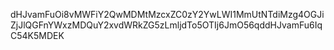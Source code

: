 dHJvamFuOi8vMWFiY2QwMDMtMzcxZC0zY2YwLWI1MmUtNTdiMzg4OGJiZjJlQGFnYWxzMDQuY2xvdWRkZG5zLmljdTo5OTIj6JmO56qddHJvamFu6IqC54K5MDEK